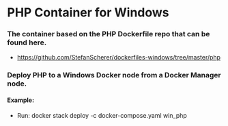 # PHP Container for Windows
### The container based on the PHP Dockerfile repo that can be found here.
* https://github.com/StefanScherer/dockerfiles-windows/tree/master/php

### Deploy PHP to a Windows Docker node from a Docker Manager node.  

#### Example: 

* Run: docker stack deploy -c docker-compose.yaml win_php
